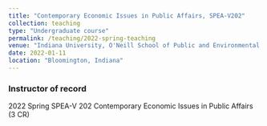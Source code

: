 ```yaml
---
title: "Contemporary Economic Issues in Public Affairs, SPEA-V202"
collection: teaching
type: "Undergraduate course"
permalink: /teaching/2022-spring-teaching
venue: "Indiana University, O'Neill School of Public and Environmental Affairs"
date: 2022-01-11
location: "Bloomington, Indiana"
---
```



### Instructor of record
2022 Spring SPEA-V 202 Contemporary Economic Issues in Public Affairs (3 CR)  
